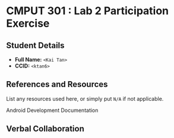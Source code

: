# CMPUT 301 : Lab 2 Participation Exercise

## Student Details

- **Full Name:** `<Kai Tan>`
- **CCID:** `<ktan6>`

## References and Resources

List any resources used here, or simply put `N/A` if not applicable.


Android Development Documentation

## Verbal Collaboration
